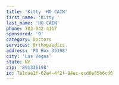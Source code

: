 ```yaml
---
title: 'Kitty  HO CAIN'
first_name: 'Kitty '
last_name: 'HO CAIN'
phone: 702-942-4117
sponsored: '0'
category: Doctors
services: Orthopaedics
address: 'PO Box 35198'
city: 'Las Vegas'
state: NV
zip: '891335198'
id: 7b1dae1f-62e4-4f2f-94ec-ecd0e85b6cd6
---
```

